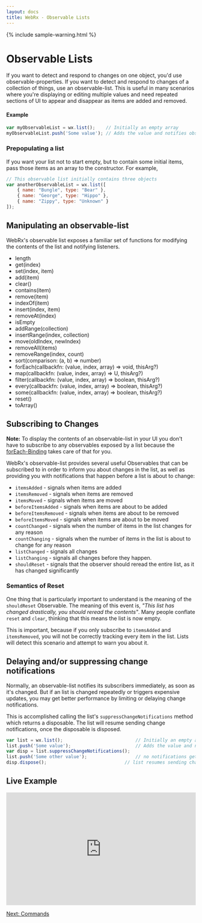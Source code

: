 ```yaml
---
layout: docs
title: WebRx - Observable Lists
---
```

{% include sample-warning.html %}
# Observable Lists

If you want to detect and respond to changes on one object, you'd use observable-properties. If you want to detect and respond to changes of a collection of things, use an observable-list. This is useful in many scenarios where you're displaying or editing multiple values and need repeated sections of UI to appear and disappear as items are added and removed.

#### Example

```javascript
var myObservableList = wx.list();    // Initially an empty array
myObservableList.push('Some value'); // Adds the value and notifies observers
```


### Prepopulating a list

If you want your list not to start empty, but to contain some initial items, pass those items as an array to the constructor. For example,

```javascript
// This observable list initially contains three objects
var anotherObservableList = wx.list([
    { name: "Bungle", type: "Bear" },
    { name: "George", type: "Hippo" },
    { name: "Zippy", type: "Unknown" }
]);
```


## Manipulating an observable-list

WebRx's observable list exposes a familiar set of functions for modifying the contents of the list and notifying listeners.

- length
- get(index)
- set(index, item)
- add(item)
- clear()
- contains(item)
- remove(item)
- indexOf(item)
- insert(index, item)
- removeAt(index)
- isEmpty
- addRange(collection)
- insertRange(index, collection)
- move(oldIndex, newIndex)
- removeAll(items)
- removeRange(index, count)
- sort(comparison: (a, b) => number)
- forEach(callbackfn: (value, index, array) => void, thisArg?)
- map(callbackfn: (value, index, array) => U, thisArg?)
- filter(callbackfn: (value, index, array) => boolean, thisArg?)
- every(callbackfn: (value, index, array) => boolean, thisArg?)
- some(callbackfn: (value, index, array) => boolean, thisArg?)
- reset()
- toArray()


## Subscribing to Changes

**Note:** To display the contents of an observable-list in your UI you don't have to subscribe to any observables exposed by a list because the [forEach-Binding](/docs/forEach-binding.html#start) takes care of that for you. 

WebRx's observable-list provides several useful Observables that can be subscribed to in order to inform you about changes in the list, as well as providing you with notifications that happen before a list is about to change:

- <code>itemsAdded</code> - signals when items are added
- <code>itemsRemoved</code> - signals when items are removed
- <code>itemsMoved</code> - signals when items are moved
- <code>beforeItemsAdded</code> - signals when items are about to be added
- <code>beforeItemsRemoved</code> - signals when items are about to be removed
- <code>beforeItemsMoved</code> - signals when items are about to be moved
- <code>countChanged</code> - signals when the number of items in the list changes for any reason
- <code>countChanging</code> - signals when the number of items in the list is about to change for any reason
- <code>listChanged</code> - signals all changes
- <code>listChanging</code> - signals all changes before they happen.
- <code>shouldReset</code> - signals that the observer should reread the entire list, as it has changed significantly

### Semantics of Reset

One thing that is particularly important to understand is the meaning of the <code>shouldReset</code> Observable. The meaning of this event is, *"This list has changed drastically, you should reread the contents"*. Many people conflate <code>reset</code> and <code>clear</code>, thinking that this means the list is now empty.

This is important, because if you only subscribe to <code>itemsAdded</code> and <code>itemsRemoved</code>, you will not be correctly tracking every item in the list. Lists will detect this scenario and attempt to warn you about it.

## Delaying and/or suppressing change notifications

Normally, an observable-list notifies its subscribers immediately, as soon as it's changed. But if an list is changed repeatedly or triggers expensive updates, you may get better performance by limiting or delaying change notifications. 

This is accomplished calling the list's <code>suppressChangeNotifications</code> method which returns a disposable. The list will resume sending change notifications, once the disposable is disposed.

```javascript
var list = wx.list();    						// Initially an empty array
list.push('Some value'); 						// Adds the value and notifies observers
var disp = list.suppressChangeNotifications();
list.push('Some other value');					// no notifications get send now
disp.dispose();								// list resumes sending change notifications
```


## Live Example

<iframe class="hidden-xs" width="100%" height="300" src="http://jsfiddle.net/oliverw/z51a6bsg/embedded/" allowfullscreen="allowfullscreen" frameborder="0"></iframe>

<a class="next-topic" href="/docs/commands.html#start">Next: Commands</a>